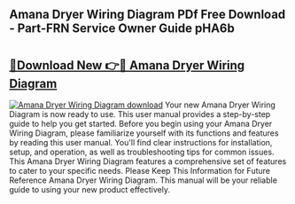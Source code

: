 ## Amana Dryer Wiring Diagram PDf Free Download - Part-FRN Service Owner Guide pHA6b

# <h2><a href="http://dfm79c1.blite.top/?on=Amana+Dryer+Wiring+Diagram">🔗Download New 👉🔴 Amana Dryer Wiring Diagram</a></h2>

[![Amana Dryer Wiring Diagram download](https://i.imgur.com/lujVjoI.png)](http://dfm79c1.blite.top/?on=Amana+Dryer+Wiring+Diagram)
Your new Amana Dryer Wiring Diagram is now ready to use. This user manual provides a step-by-step guide to help you get started. Before you begin using your Amana Dryer Wiring Diagram, please familiarize yourself with its functions and features by reading this user manual. You'll find clear instructions for installation, setup, and operation, as well as troubleshooting tips for common issues. This Amana Dryer Wiring Diagram features a comprehensive set of features to cater to your specific needs. Please Keep This Information for Future Reference Amana Dryer Wiring Diagram. This manual will be your reliable guide to using your new product effectively.
